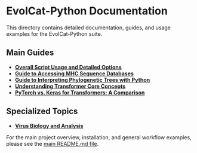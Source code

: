 # EvolCat-Python Documentation

This directory contains detailed documentation, guides, and usage examples for the EvolCat-Python suite.

## Main Guides
*   [**Overall Script Usage and Detailed Options**](./USAGE.md)
*   [**Guide to Accessing MHC Sequence Databases**](./mhc-database-guide.md)
*   [**Guide to Interpreting Phylogenetic Trees with Python**](./phylogenetic-tree-interpretation.md)
*   [**Understanding Transformer Core Concepts**](./transformer_core_concepts.md)
*   [**PyTorch vs. Keras for Transformers: A Comparison**](./pytorch_keras_transformer_comparison.md)

## Specialized Topics
*   [**Virus Biology and Analysis**](./virus_biology_and_analysis/)

For the main project overview, installation, and general workflow examples, please see the [main README.md file](../README.md).
